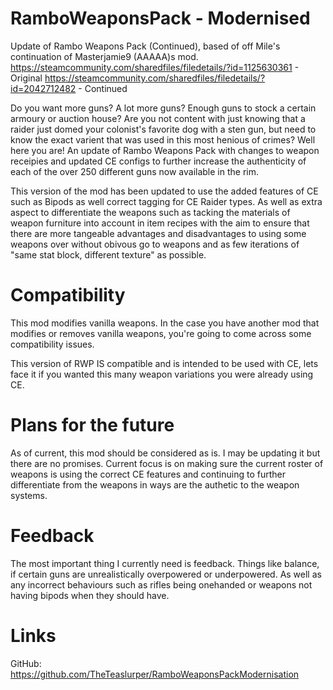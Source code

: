 # RamboWeaponsPack - Modernised
Update of Rambo Weapons Pack (Continued), based of off Mile's continuation of Masterjamie9 (AAAAA)s mod. 
https://steamcommunity.com/sharedfiles/filedetails/?id=1125630361 - Original
https://steamcommunity.com/sharedfiles/filedetails/?id=2042712482 - Continued

Do you want more guns? A lot more guns? Enough guns to stock a certain armoury or auction house? 
Are you not content with just knowing that a raider just domed your colonist's favorite dog with a sten gun, but need to know the exact varient that was used in this most henious of crimes?
Well here you are! An update of Rambo Weapons Pack with changes to weapon receipies and updated CE configs to further increase the authenticity of each of the over 250 different guns now available in the rim. 

This version of the mod has been updated to use the added features of CE such as Bipods as well correct tagging for CE Raider types. 
As well as extra aspect to differentiate the weapons such as tacking the materials of weapon furniture into account in item recipes with the aim
to ensure that there are more tangeable advantages and disadvantages to using some weapons over without obivous go to weapons and as few iterations of "same stat block, different texture" as possible.

# Compatibility
This mod modifies vanilla weapons. In the case you have another mod that modifies or removes vanilla weapons, you're going to come across some compatibility issues.

This version of RWP IS compatible and is intended to be used with CE, lets face it if you wanted this many weapon variations you were already using CE. 

# Plans for the future


As of current, this mod should be considered as is. I may be updating it but there are no promises.
Current focus is on making sure the current roster of weapons is using the correct CE features and continuing to further differentiate from the weapons in ways are the authetic to the weapon systems. 


# Feedback
The most important thing I currently need is feedback. Things like balance, if certain guns are unrealistically overpowered or underpowered. As well as any incorrect behaviours such as rifles being onehanded or weapons not having bipods when they should have. 

# Links
GitHub: https://github.com/TheTeaslurper/RamboWeaponsPackModernisation

